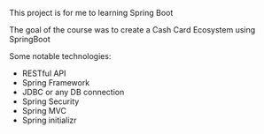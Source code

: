 This project is for me to learning Spring Boot

The goal of the course was to create a Cash Card Ecosystem using SpringBoot

Some notable technologies:
- RESTful API
- Spring Framework
- JDBC or any DB connection
- Spring Security
- Spring MVC
- Spring initializr